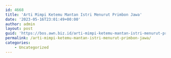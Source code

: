 ```yaml
---
id: 4668
title: 'Arti Mimpi Ketemu Mantan Istri Menurut Primbon Jawa'
date: '2023-05-16T23:01:49+00:00'
author: admin
layout: post
guid: 'https://bos.awn.biz.id/arti-mimpi-ketemu-mantan-istri-menurut-primbon-jawa/'
permalink: /arti-mimpi-ketemu-mantan-istri-menurut-primbon-jawa/
categories:
    - Uncategorized
---
```


